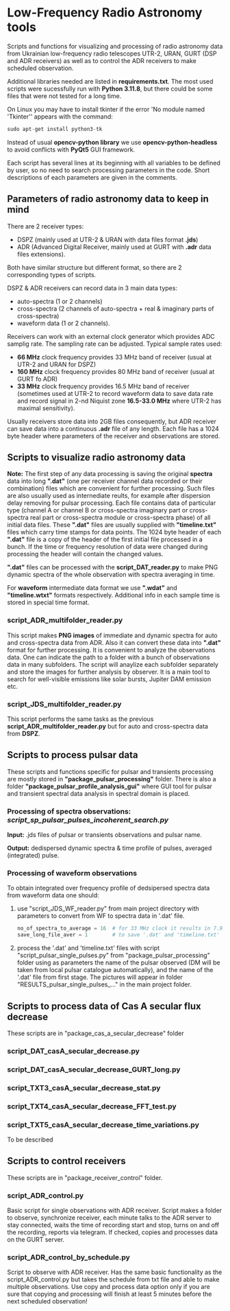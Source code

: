 # Low-Frequency Radio Astronomy tools

Scripts and functions for visualizing and processing of radio astronomy data from Ukrainian low-frequency radio telescopes UTR-2, URAN, GURT (DSP and ADR receivers) as well as to control the ADR receivers to make scheduled observation.

Additional libraries needed are listed in **requirements.txt**. The most used scripts were sucessfully run with **Python 3.11.8**, but there could be some files that were not tested for a long time.

On Linux you may have to install tkinter if the error 'No module named 'Tkinter'' appears with the command:

``` python
sudo apt-get install python3-tk
```

Instead of usual **opencv-python library** we use **opencv-python-headless** to avoid conflicts with **PyQt5** GUI framework.

Each script has several lines at its beginning with all variables to be defined by user, so no need to search processing parameters in the code. Short descriptions of each parameters are given in the comments.

## Parameters of radio astronomy data to keep in mind

There are 2 receiver types:

* DSPZ (mainly used at UTR-2 & URAN with data files format **.jds**)
* ADR (Advanced Digital Receiver, mainly used at GURT with **.adr** data files extensions).

Both have similar structure but different format, so there are 2 corresponding types of scripts.

DSPZ & ADR receivers can record data in 3 main data types:

* auto-spectra (1 or 2 channels)
* cross-spectra (2 channels of auto-spectra + real & imaginary parts of cross-spectra)
* waveform data (1 or 2 channels).

Receivers can work with an external clock generator which provides ADC samplig rate. The sampling rate can be adjusted. Typical sample rates used:

* **66 MHz** clock frequency provides 33 MHz band of receiver (usual at UTR-2 and URAN for DSPZ)
* **160 MHz** clock frequency provides 80 MHz band of receiver (usual at GURT fo ADR)
* **33 MHz** clock frequency provides 16.5 MHz band of receiver (sometimes used at UTR-2 to record waveform data to save data rate and record signal in 2-nd Niquist zone **16.5-33.0 MHz** where UTR-2 has maximal sensitivity).

Usually receivers store data into 2GB files consequently, but ADR receiver can save data into a continuous **.adr** file of any length. Each file has a 1024 byte header where parameters of the receiver and observations are stored.

## Scripts to visualize radio astronomy data

**Note:** The first step of any data processing is saving the original **spectra** data into long **".dat"** (one per receiver channel data recorded or their combination) files which are convenient for further processing. Such files are also usually used as internediate reults, for example after dispersion delay removing for pulsar processing. Each file contains data of particular type (channel A or channel B or cross-spectra imaginary part or cross-spectra real part or cross-spectra module or cross-spectra phase) of all initial data files. These **".dat"** files are usually supplied with **"timeline.txt"** files which carry time stamps for data points. The 1024 byte header of each **".dat"** file is a copy of the header of the first initial file processed in a bunch. If the time or frequency resolution of data were changed during processing the header will contain the changed values.

 **".dat"** files can be processed with the **script_DAT_reader.py** to make PNG dynamic spectra of the whole observation with spectra averaging in time.

 For **waveform** intermediate data format we use **".wdat"** and **"timeline.wtxt"** formats respectively. Additional info in each sample time is stored in special time format.

### script_ADR_multifolder_reader.py

This script makes **PNG images** of immediate and dynamic spectra for  auto and cross-spectra data from ADR. Also it can convert these data into **".dat"** format for further processing. It is convenient to analyze the observations data. One can indicate the path to a folder with a bunch of observations data in many subfolders. The script will anaylize each subfolder separately and store the images for further analysis by observer. It is a main tool to search for well-visible emissions like solar bursts, Jupiter DAM emission etc.

### script_JDS_multifolder_reader.py

This script performs the same tasks as the previous **script_ADR_multifolder_reader.py** but for auto and cross-spectra data from **DSPZ**.

## Scripts to process pulsar data

These scripts and functions specific for pulsar and transients processing are mostly stored in **"package_pulsar_processing"** folder. There is also a folder **"package_pulsar_profile_analysis_gui"** where GUI tool for pulsar and transient spectral data analysis in spectral domain is placed.

### Processing of spectra observations: _script_sp_pulsar_pulses_incoherent_search.py_

**Input:** .jds files of pulsar or transients observations and pulsar name.

**Output:** dedispersed dynamic spectra & time profile of pulses, averaged (integrated) pulse.

### Processing of waveform observations

To obtain integrated over frequency profile of dedsipersed spectra data from waveform data
one should:

1) use "script_JDS_WF_reader.py" from main project directory with parameters to convert from WF to spectra data in '.dat' file.

   ```python
   no_of_spectra_to_average = 16  # for 33 MHz clock it results in 7.942 ms time resolution
   save_long_file_aver = 1        # to save '.dat' and 'timeline.txt' files
   ```
  
2) process the '.dat' and 'timeline.txt' files with script "script_pulsar_single_pulses.py" from "package_pulsar_processing" folder using as parameters the name of the pulsar observed (DM will be taken from local pulsar catalogue automatically), and
the name of the '.dat' file from first stage.
The pictures will appear in folder "RESULTS_pulsar_single_pulses_..." in the main project folder.

## Scripts to process data of Cas A secular flux decrease

These scripts are in "package_cas_a_secular_decrease" folder

### script_DAT_casA_secular_decrease.py

### script_DAT_casA_secular_decrease_GURT_long.py

### script_TXT3_casA_secular_decrease_stat.py

### script_TXT4_casA_secular_decrease_FFT_test.py

### script_TXT5_casA_secular_decrease_time_variations.py

To be described

## Scripts to control receivers

These scripts are in "package_receiver_control" folder.

### script_ADR_control.py

Basic script for single observations with ADR receiver. Script makes a folder to observe, synchronize receiver, each minute talks to the ADR server to stay connected, waits the time of recording start and stop, turns on and off the recording, reports via telegram. If checked, copies and processes data on the GURT server.  

### script_ADR_control_by_schedule.py

Script to observe with ADR receiver. Has the same basic functionality as the script_ADR_control.py but takes the schedule from txt file and able to make multiple observations. Use copy and process data option only if you are sure that copying and processing will finish at least 5 minutes before the next scheduled observation!

